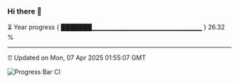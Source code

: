 ### Hi there 👋

⏳ Year progress { ███████▁▁▁▁▁▁▁▁▁▁▁▁▁▁▁▁▁▁▁▁▁▁▁ } 26.32 %

---

⏰ Updated on Mon, 07 Apr 2025 01:55:07 GMT

![Progress Bar CI](https://github.com/ZhaoGui/ZhaoGui/workflows/Progress%20Bar%20CI/badge.svg)
